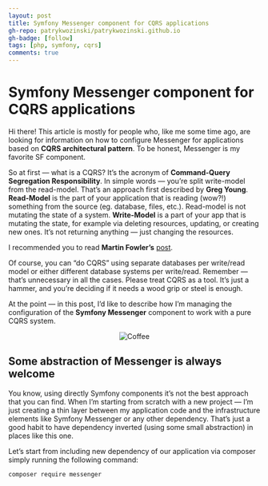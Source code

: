 ```yaml
---
layout: post
title: Symfony Messenger component for CQRS applications
gh-repo: patrykwozinski/patrykwozinski.github.io
gh-badge: [follow]
tags: [php, symfony, cqrs]
comments: true
---
```


# Symfony Messenger component for CQRS applications
Hi there! This article is mostly for people who, like me some time ago, are looking for information on how to configure Messenger for applications based on **CQRS architectural pattern**. To be honest, Messenger is my favorite SF component.

So at first — what is a CQRS? It’s the acronym of **Command-Query Segregation Responsibility**. In simple words — you’re split write-model from the read-model. That’s an approach first described by **Greg Young**.
**Read-Model** is the part of your application that is reading (wow?!) something from the source (eg. database, files, etc.). Read-model is not mutating the state of a system.
**Write-Model** is a part of your app that is mutating the state, for example via deleting resources, updating, or creating new ones. It’s not returning anything — just changing the resources.

I recommended you to read **Martin Fowler’s** [post](https://martinfowler.com/bliki/CQRS.html).

Of course, you can “do CQRS” using separate databases per write/read model or either different database systems per write/read. Remember — that’s unnecessary in all the cases. Please treat CQRS as a tool. It’s just a hammer, and you’re deciding if it needs a wood grip or steel is enough.

At the point — in this post, I’d like to describe how I’m managing the configuration of the **Symfony Messenger** component to work with a pure CQRS system.

<p align="center">
    <img src="https://miro.medium.com/max/1000/1*EfLEyiTbsz5J_eVJ6ngokg.png" alt="Coffee"/>
</p>

## Some abstraction of Messenger is always welcome
You know, using directly Symfony components it’s not the best approach that you can find. When I’m starting from scratch with a new project — I’m just creating a thin layer between my application code and the infrastructure elements like Symfony Messenger or any other dependency. That’s just a good habit to have dependency inverted (using some small abstraction) in places like this one.

Let’s start from including new dependency of our application via composer simply running the following command:
```sh
composer require messenger
```


